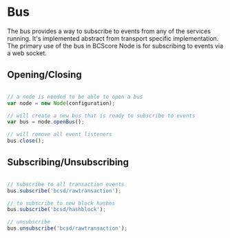# Bus
The bus provides a way to subscribe to events from any of the services running. It's implemented abstract from transport specific implementation. The primary use of the bus in BCScore Node is for subscribing to events via a web socket.

## Opening/Closing

```javascript

// a node is needed to be able to open a bus
var node = new Node(configuration);

// will create a new bus that is ready to subscribe to events
var bus = node.openBus();

// will remove all event listeners
bus.close();
```

## Subscribing/Unsubscribing

```javascript

// subscribe to all transaction events
bus.subscribe('bcsd/rawtransaction');

// to subscribe to new block hashes
bus.subscribe('bcsd/hashblock');

// unsubscribe
bus.unsubscribe('bcsd/rawtransaction');
```
